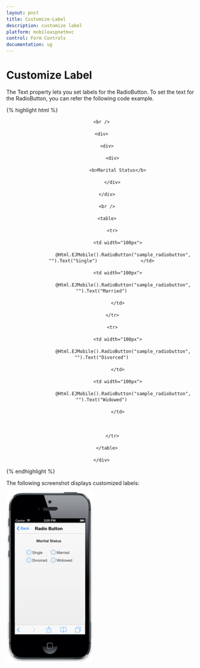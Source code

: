 ```yaml
---
layout: post
title: Customize-Label
description: customize label
platform: mobileaspnetmvc
control: Form Controls
documentation: ug
---
```


# Customize Label

The Text property lets you set labels for the RadioButton. To set the text for the RadioButton, you can refer the following code example.


{% highlight html %}
<div align="center">

    <br />

    <div>

        <div>

            <div>

                <b>Marital Status</b>

            </div>

        </div>

        <br />

        <table>

            <tr>

                <td width="100px">

                    @Html.EJMobile().RadioButton("sample_radiobutton", "").Text("Single")                </td>

                <td width="100px">

                    @Html.EJMobile().RadioButton("sample_radiobutton", "").Text("Married")

                </td>

            </tr>

            <tr>

                <td width="100px">

                    @Html.EJMobile().RadioButton("sample_radiobutton", "").Text("Divorced")

                </td>

                <td width="100px">

                    @Html.EJMobile().RadioButton("sample_radiobutton", "").Text("Widowed")

                </td>



            </tr>

        </table>

    </div>

</div>
{% endhighlight %}


The following screenshot displays customized labels:

![C:/Users/deepal/AppData/Local/Temp/SNAGHTML201e992b.PNG](Customize-Label_images/Customize-Label_img1.png)


